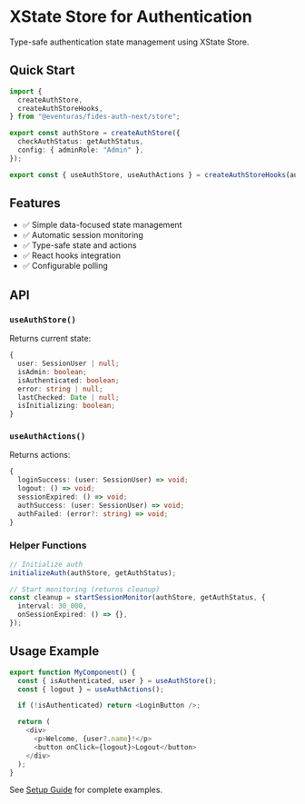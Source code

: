 # XState Store for Authentication

Type-safe authentication state management using XState Store.

## Quick Start

```typescript
import {
  createAuthStore,
  createAuthStoreHooks,
} from "@eventuras/fides-auth-next/store";

export const authStore = createAuthStore({
  checkAuthStatus: getAuthStatus,
  config: { adminRole: "Admin" },
});

export const { useAuthStore, useAuthActions } = createAuthStoreHooks(authStore);
```

## Features

- ✅ Simple data-focused state management
- ✅ Automatic session monitoring
- ✅ Type-safe state and actions
- ✅ React hooks integration
- ✅ Configurable polling

## API

### `useAuthStore()`

Returns current state:

```typescript
{
  user: SessionUser | null;
  isAdmin: boolean;
  isAuthenticated: boolean;
  error: string | null;
  lastChecked: Date | null;
  isInitializing: boolean;
}
```

### `useAuthActions()`

Returns actions:

```typescript
{
  loginSuccess: (user: SessionUser) => void;
  logout: () => void;
  sessionExpired: () => void;
  authSuccess: (user: SessionUser) => void;
  authFailed: (error?: string) => void;
}
```

### Helper Functions

```typescript
// Initialize auth
initializeAuth(authStore, getAuthStatus);

// Start monitoring (returns cleanup)
const cleanup = startSessionMonitor(authStore, getAuthStatus, {
  interval: 30_000,
  onSessionExpired: () => {},
});
```

## Usage Example

```typescript
export function MyComponent() {
  const { isAuthenticated, user } = useAuthStore();
  const { logout } = useAuthActions();

  if (!isAuthenticated) return <LoginButton />;

  return (
    <div>
      <p>Welcome, {user?.name}!</p>
      <button onClick={logout}>Logout</button>
    </div>
  );
}
```

See [Setup Guide](../../SETUP_GUIDE.md) for complete examples.
